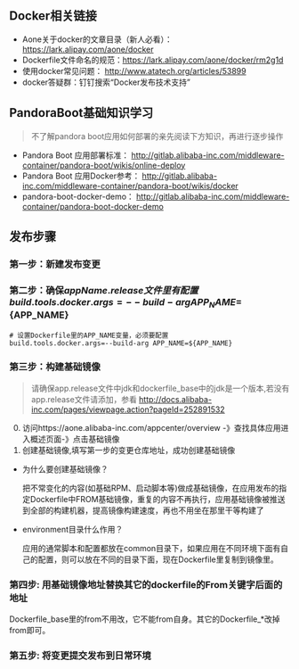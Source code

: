 
## Docker相关链接

* Aone关于docker的文章目录（新人必看）：https://lark.alipay.com/aone/docker
* Dockerfile文件命名的规范：https://lark.alipay.com/aone/docker/rm2g1d
* 使用docker常见问题： http://www.atatech.org/articles/53899
* docker答疑群：钉钉搜索“Docker发布技术支持”

## PandoraBoot基础知识学习

> 不了解pandora boot应用如何部署的亲先阅读下方知识，再进行逐步操作

* Pandora Boot 应用部署标准： http://gitlab.alibaba-inc.com/middleware-container/pandora-boot/wikis/online-deploy
* Pandora Boot 应用Docker参考： http://gitlab.alibaba-inc.com/middleware-container/pandora-boot/wikis/docker
* pandora-boot-docker-demo： http://gitlab.alibaba-inc.com/middleware-container/pandora-boot-docker-demo

## 发布步骤

### 第一步：新建发布变更

### 第二步：确保$appName.release文件里有配置 build.tools.docker.args=--build-arg APP_NAME=${APP_NAME}

```
# 设置Dockerfile里的APP_NAME变量，必须要配置
build.tools.docker.args=--build-arg APP_NAME=${APP_NAME}
```

### 第三步：构建基础镜像

> 请确保app.release文件中jdk和dockerfile_base中的jdk是一个版本,若没有app.release文件请添加，参看 http://docs.alibaba-inc.com/pages/viewpage.action?pageId=252891532

0. 访问https://aone.alibaba-inc.com/appcenter/overview -》查找具体应用进入概述页面-》点击基础镜像
0. 创建基础镜像,填写第一步的变更仓库地址，成功创建基础镜像

* 为什么要创建基础镜像？

   把不常变化的内容(如基础RPM、启动脚本等)做成基础镜像，在应用发布的指定Dockerfile中FROM基础镜像，重复的内容不再执行，应用基础镜像被推送到全部的构建机器，提高镜像构建速度，再也不用坐在那里干等构建了

* environment目录什么作用？

    应用的通常脚本和配置都放在common目录下，如果应用在不同环境下面有自己的配置，则可以放在不同的目录下面，现在Dockerfile里复制到镜像里。

### 第四步: 用基础镜像地址替换其它的dockerfile的From关键字后面的地址

Dockerfile_base里的from不用改，它不能from自身。其它的Dockerfile_*改掉from即可。

### 第五步: 将变更提交发布到日常环境
